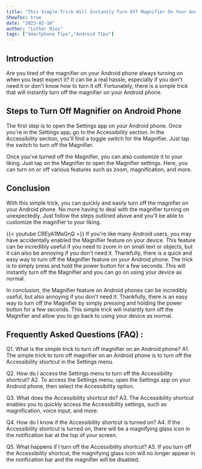 ```yaml
---
title: "This Simple Trick Will Instantly Turn Off Magnifier On Your Android Phone!"
ShowToc: true 
date: "2023-02-10"
author: "Luther Rios" 
tags: ["Smartphone Tips","Android Tips"]
---
```

## Introduction

Are you tired of the magnifier on your Android phone always turning on when you least expect it? It can be a real hassle, especially if you don't need it or don't know how to turn it off. Fortunately, there is a simple trick that will instantly turn off the magnifier on your Android phone. 

## Steps to Turn Off Magnifier on Android Phone

The first step is to open the Settings app on your Android phone. Once you're in the Settings app, go to the Accessibility section. In the Accessibility section, you'll find a toggle switch for the Magnifier. Just tap the switch to turn off the Magnifier. 

Once you've turned off the Magnifier, you can also customize it to your liking. Just tap on the Magnifier to open the Magnifier settings. Here, you can turn on or off various features such as zoom, magnification, and more. 

## Conclusion 

With this simple trick, you can quickly and easily turn off the magnifier on your Android phone. No more having to deal with the magnifier turning on unexpectedly. Just follow the steps outlined above and you'll be able to customize the magnifier to your liking.

{{< youtube CREyA1MaGnQ >}} 
If you're like many Android users, you may have accidentally enabled the Magnifier feature on your device. This feature can be incredibly useful if you need to zoom in on small text or objects, but it can also be annoying if you don't need it. Thankfully, there is a quick and easy way to turn off the Magnifier feature on your Android phone. The trick is to simply press and hold the power button for a few seconds. This will instantly turn off the Magnifier and you can go on using your device as normal. 

In conclusion, the Magnifier feature on Android phones can be incredibly useful, but also annoying if you don't need it. Thankfully, there is an easy way to turn off the Magnifier by simply pressing and holding the power button for a few seconds. This simple trick will instantly turn off the Magnifier and allow you to go back to using your device as normal.

## Frequently Asked Questions (FAQ) :
Q1. What is the simple trick to turn off magnifier on an Android phone?
A1. The simple trick to turn off magnifier on an Android phone is to turn off the Accessibility shortcut in the Settings menu. 

Q2. How do I access the Settings menu to turn off the Accessibility shortcut?
A2. To access the Settings menu, open the Settings app on your Android phone, then select the Accessibility option. 

Q3. What does the Accessibility shortcut do?
A3. The Accessibility shortcut enables you to quickly access the Accessibility settings, such as magnification, voice input, and more. 

Q4. How do I know if the Accessibility shortcut is turned on?
A4. If the Accessibility shortcut is turned on, there will be a magnifying glass icon in the notification bar at the top of your screen. 

Q5. What happens if I turn off the Accessibility shortcut?
A5. If you turn off the Accessibility shortcut, the magnifying glass icon will no longer appear in the notification bar and the magnifier will be disabled.



